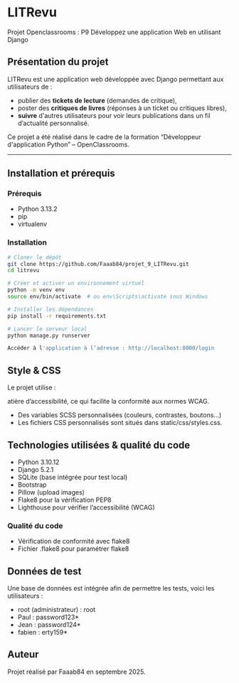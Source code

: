 # LITRevu

Projet Openclassrooms : P9 Développez une application Web en utilisant Django

## Présentation du projet

LITRevu est une application web développée avec Django permettant aux utilisateurs de :
- publier des **tickets de lecture** (demandes de critique),
- poster des **critiques de livres** (réponses à un ticket ou critiques libres),
- **suivre** d'autres utilisateurs pour voir leurs publications dans un fil d’actualité personnalisé.

Ce projet a été réalisé dans le cadre de la formation “Développeur d'application Python” – OpenClassrooms.

---

## Installation et prérequis

### Prérequis

- Python 3.13.2
- pip
- virtualenv

### Installation

```bash
# Cloner le dépôt
git clone https://github.com/Faaab84/projet_9_LITRevu.git
cd litrevu

# Créer et activer un environnement virtuel
python -m venv env
source env/bin/activate  # ou env\Scripts\activate sous Windows

# Installer les dépendances
pip install -r requirements.txt

# Lancer le serveur local
python manage.py runserver

Accéder à l'application à l’adresse : http://localhost:8000/login
```

##  Style & CSS

Le projet utilise :

atière d’accessibilité, ce qui facilite la conformité aux normes WCAG.
- Des variables SCSS personnalisées (couleurs, contrastes, boutons…)
- Les fichiers CSS personnalisés sont situés dans static/css/styles.css.



## Technologies utilisées & qualité du code

- Python 3.10.12
- Django 5.2.1
- SQLite (base intégrée pour test local)
- Bootstrap 
- Pillow (upload images)
- Flake8 pour la vérification PEP8
- Lighthouse pour vérifier l’accessibilité (WCAG)

###  Qualité du code
- Vérification de conformité avec flake8
- Fichier .flake8 pour paramétrer flake8

##  Données de test

Une base de données est intégrée afin de permettre les tests, voici les utilisateurs : 
- root (administrateur) : root
- Paul : password123*
- Jean : password124*
- fabien : erty159*



## Auteur
Projet réalisé par Faaab84 en septembre 2025.